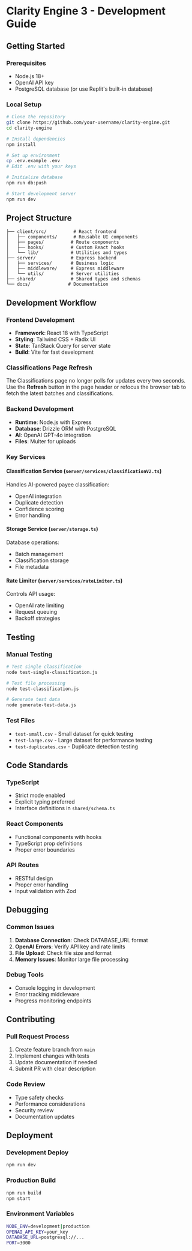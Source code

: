 
# Clarity Engine 3 - Development Guide

## Getting Started

### Prerequisites
- Node.js 18+
- OpenAI API key
- PostgreSQL database (or use Replit's built-in database)

### Local Setup
```bash
# Clone the repository
git clone https://github.com/your-username/clarity-engine.git
cd clarity-engine

# Install dependencies
npm install

# Set up environment
cp .env.example .env
# Edit .env with your keys

# Initialize database
npm run db:push

# Start development server
npm run dev
```

## Project Structure

```
├── client/src/          # React frontend
│   ├── components/      # Reusable UI components
│   ├── pages/          # Route components
│   ├── hooks/          # Custom React hooks
│   └── lib/            # Utilities and types
├── server/             # Express backend
│   ├── services/       # Business logic
│   ├── middleware/     # Express middleware
│   └── utils/          # Server utilities
├── shared/             # Shared types and schemas
└── docs/              # Documentation
```

## Development Workflow

### Frontend Development
- **Framework**: React 18 with TypeScript
- **Styling**: Tailwind CSS + Radix UI
- **State**: TanStack Query for server state
- **Build**: Vite for fast development

### Classifications Page Refresh
The Classifications page no longer polls for updates every two seconds. Use the **Refresh** button in the page header or refocus the browser tab to fetch the latest batches and classifications.

### Backend Development  
- **Runtime**: Node.js with Express
- **Database**: Drizzle ORM with PostgreSQL
- **AI**: OpenAI GPT-4o integration
- **Files**: Multer for uploads

### Key Services

#### Classification Service (`server/services/classificationV2.ts`)
Handles AI-powered payee classification:
- OpenAI integration
- Duplicate detection
- Confidence scoring
- Error handling

#### Storage Service (`server/storage.ts`)
Database operations:
- Batch management
- Classification storage
- File metadata

#### Rate Limiter (`server/services/rateLimiter.ts`)
Controls API usage:
- OpenAI rate limiting
- Request queuing
- Backoff strategies

## Testing

### Manual Testing
```bash
# Test single classification
node test-single-classification.js

# Test file processing
node test-classification.js

# Generate test data
node generate-test-data.js
```

### Test Files
- `test-small.csv` - Small dataset for quick testing
- `test-large.csv` - Large dataset for performance testing
- `test-duplicates.csv` - Duplicate detection testing

## Code Standards

### TypeScript
- Strict mode enabled
- Explicit typing preferred
- Interface definitions in `shared/schema.ts`

### React Components
- Functional components with hooks
- TypeScript prop definitions
- Proper error boundaries

### API Routes
- RESTful design
- Proper error handling
- Input validation with Zod

## Debugging

### Common Issues
1. **Database Connection**: Check DATABASE_URL format
2. **OpenAI Errors**: Verify API key and rate limits
3. **File Upload**: Check file size and format
4. **Memory Issues**: Monitor large file processing

### Debug Tools
- Console logging in development
- Error tracking middleware
- Progress monitoring endpoints

## Contributing

### Pull Request Process
1. Create feature branch from `main`
2. Implement changes with tests
3. Update documentation if needed
4. Submit PR with clear description

### Code Review
- Type safety checks
- Performance considerations
- Security review
- Documentation updates

## Deployment

### Development Deploy
```bash
npm run dev
```

### Production Build
```bash
npm run build
npm start
```

### Environment Variables
```bash
NODE_ENV=development|production
OPENAI_API_KEY=your_key
DATABASE_URL=postgresql://...
PORT=3000
```
